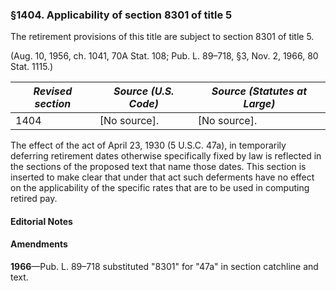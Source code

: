 ### §1404. Applicability of section 8301 of title 5 ###

The retirement provisions of this title are subject to section 8301 of title 5.

(Aug. 10, 1956, ch. 1041, 70A Stat. 108; Pub. L. 89–718, §3, Nov. 2, 1966, 80 Stat. 1115.)

|*Revised section*|*Source (U.S. Code)*|*Source (Statutes at Large)*|
|-----------------|--------------------|----------------------------|
|      1404       |    [No source].    |        [No source].        |

The effect of the act of April 23, 1930 (5 U.S.C. 47a), in temporarily deferring retirement dates otherwise specifically fixed by law is reflected in the sections of the proposed text that name those dates. This section is inserted to make clear that under that act such deferments have no effect on the applicability of the specific rates that are to be used in computing retired pay.

#### **Editorial Notes** ####

#### Amendments ####

**1966**—Pub. L. 89–718 substituted "8301" for "47a" in section catchline and text.